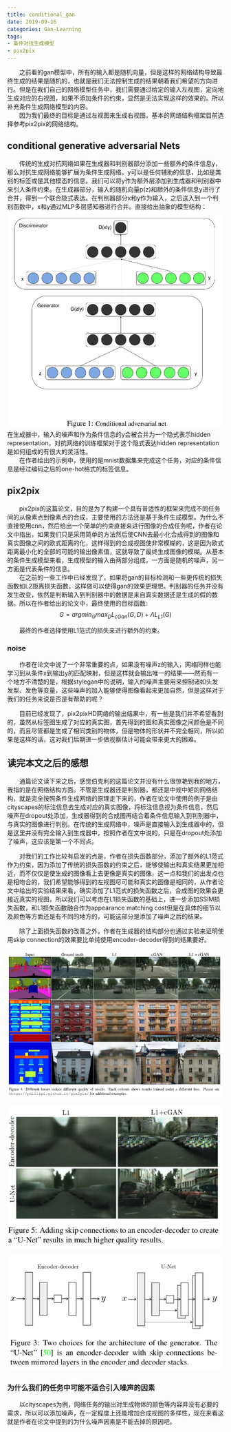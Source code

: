 ```yaml
---
title: conditional_gan
date: 2019-09-16
categories: Gan-Learning
tags:
- 条件对抗生成模型
- pix2pix
---
```


　　之前看的gan模型中，所有的输入都是随机向量，但是这样的网络结构导致最终生成的结果是随机的，也就是我们无法控制生成的结果朝着我们希望的方向进行。但是在我们自己的网络模型任务中，我们需要通过给定的输入左视图，定向地生成对应的右视图，如果不添加条件的约束，显然是无法实现这样的效果的。所以补充条件生成网络模型的内容。<br>
　　因为我们最终的目标是通过左视图来生成右视图，基本的网络结构框架目前选择参考pix2pix的网络结构。

<!-- more -->

## conditional generative adversarial Nets
　　传统的生成对抗网络如果在生成器和判别器部分添加一些额外的条件信息y，那么对抗生成网络能够扩展为条件生成网络。y可以是任何辅助的信息，比如是类别的标签或是其他模态的信息。我们可以将y作为额外层添加到生成器和判别器中来引入条件约束。在生成器部分，输入的随机向量p(z)和额外的条件信息y进行了合并，得到一个联合隐式表达。在判别器部分x和y作为输入，之后送入到一个判别函数中，x和y通过MLP多层感知器进行合并。直接给出抽象的模型结构：![](/pic/cgan.png)
　　在生成器中，输入的噪声和作为条件信息的y会被合并为一个隐式表示hidden representation，对抗网络的训练框架对于这个隐式表达hidden representation是如何组成的有很大的灵活性。<br>
　　在作者给出的示例中，使用的是mnist数据集来完成这个任务，对应的条件信息是经过编码之后的one-hot格式的标签信息。

## pix2pix
　　pix2pix的这篇论文，目的是为了构建一个具有普适性的框架来完成不同任务间的从像素点到像素点的合成，主要使用的方法还是基于条件生成模型。为什么不直接使用cnn，然后给出一个简单的约束直接来进行图像的合成任务呢，作者在论文中指出，如果我们只是采用简单的方法然后使CNN去最小化合成得到的图像和真实图像之间的欧式距离的化，这样得到的合成视图使非常模糊的，这是因为欧式距离最小化的全部的可能的输出像素值，这就导致了最终生成图像的模糊。从基本的条件生成模型来看，生成模型的输入由两部分组成，一方面是随机的噪声，另一方面是代表条件的信息。<br>
　　在之前的一些工作中已经发现了，如果将gan的目标检测和一些更传统的损失函数如L2距离损失函数，这样做可以使得gan的效果更理想。判别器的任务并没有发生改变，依然是判断输入到判别器中的数据是来自真实数据还是生成的假的数据。所以在作者给出的论文中，最终使用的目标函数:
$$
G=argmin_Gmax_DL_{cGan}(G,D)+\Lambda{L_{L1}(G)}
$$

　　最终的作者选择使用L1范式的损失来进行额外的约束。

###  noise

　　作者在论文中说了一个非常重要的点，如果没有噪声z的输入，网络同样也能学习到从条件x到输出y的匹配映射，但是这样就会输出唯一的结果——然而有一个地方不清楚的是，根据stylegan中的说明，输入的噪声主要用来控制诸如头发发型、发色等变量，这些噪声的加入能够使得图像看起来更加自然，但是这样对于我们的任务来说是否是有帮助的呢？<br>

　　目前已经发现了，pix2pixHD网络的输出结果中，有一些是我们并不希望看到的，虽然从标签图生成了对应的真实图，首先得到的图和真实图像之间颜色是不同的，而且尽管都是生成了相同类别的物体，但是物体的形状并不完全相同，所以如果是这样的话，这对我们后期进一步做视察估计可能会带来更大的困难。

## 读完本文之后的感想

　　通篇论文读下来之后，感觉伯克利的这篇论文并没有什么很惊艳到我的地方，我指的是在网络结构方面。不管是生成器还是判别器，都还是中规中矩的网络结构，就是完全按照条件生成网络的原理走下来的，作者在论文中使用的例子是由cityscapes的标注信息去生成对应的真实图像，将标注信息视为条件信息，然后噪声在dropout处添加，生成器得到的合成图再结合着条件信息输入到判别器中，与真实的图像进行判别。在传统的生成网络中，噪声是直接输入到生成器中的，但是这里并没有完全输入到生成器中，按照作者在文中说的，只是在dropout处添加了噪声，这应该是第一个不同点。<br>

　　对我们的工作比较有启发的点是，作者在损失函数部分，添加了额外的L1范式作为约束，因为添加了传统的损失函数的约束之后，能够使输出和真实结果更加相近，而不仅仅是使生成的图像看上去更像是真实的图像，这一点和我们的出发点也是相吻合的，我们希望能够得到的左视图尽可能和真实的图像是相同的，从作者论文中给出的实验结果来看，确实添加了L1范式的损失函数之后，合成图的效果会更接近真实的视图，所以我们可以考虑在L1损失函数的基础上，进一步添加SSIM损失函数，和L1损失函数融合作为appearance matching cost但是在具体的细节以及颜色等方面还是有不同的地方的，可能这部分是添加了噪声之后的结果。<br>

　　除了上面损失函数的改善之外，作者在生成器的结构部分也通过实验来证明使用skip connection的效果要比单纯使用encoder-decoder得到的结果要好。

![](/pic/pix2pix.png)

![](/pic/pix2pix_2.png)

![](/pic/unet.png)

### 为什么我们的任务中可能不适合引入噪声的因素

　　以cityscapes为例，网络任务的输出对生成物体的颜色等内容并没有必要的需求，所以可以添加噪声，在一定程度上还能增加合成视图的多样性，现在来看这就是作者在论文中提到的为什么噪声因素是不能去掉的原因吧。